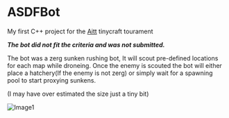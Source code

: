 # ASDFBot
My first C++ project for the [Aitt](https://sites.google.com/view/mcrave/aitt) tinycraft tourament

<strong><i>The bot did not fit the criteria and was not submitted.</i></strong>

The bot was a zerg sunken rushing bot, It will scout pre-defined locations for each map while droneing. 
Once the enemy is scouted the bot will either place a hatchery(If the enemy is not zerg) or simply wait for a spawning pool to start proxying sunkens. 


(I may have over estimated the size just a tiny bit)

![Image1](https://i.imgur.com/sAIiJFm.gif)



